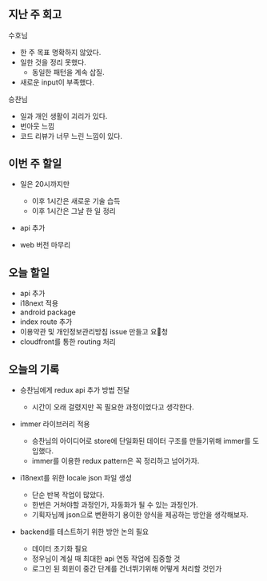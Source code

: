 #

## 지난 주 회고

수호님

- 한 주 목표 명확하지 않았다.
- 일한 것을 정리 못했다.
  - 동일한 패턴을 계속 삽질.
- 새로운 input이 부족했다.

승찬님

- 일과 개인 생활이 괴리가 있다.
- 번아웃 느낌
- 코드 리뷰가 너무 느린 느낌이 있다.

## 이번 주 할일

- 일은 20시까지만
  - 이후 1시간은 새로운 기술 습득
  - 이후 1시간은 그날 한 일 정리

- api 추가
- web 버전 마무리

## 오늘 할일

- api 추가
- i18next 적용
- android package
- index route 추가
- 이용약관 및 개인정보관리방침 issue 만들고 요청
- cloudfront를 통한 routing 처리

## 오늘의 기록

- 승찬님에게 redux api 추가 방법 전달
  - 시간이 오래 걸렸지만 꼭 필요한 과정이었다고 생각한다.

- immer 라이브러리 적용
  - 승찬님의 아이디어로 store에 단일화된 데이터 구조를 만들기위해 immer를 도입했다.
  - immer를 이용한 redux pattern은 꼭 정리하고 넘어가자.

- i18next를 위한 locale json 파일 생성
  - 단순 반복 작업이 많았다.
  - 한번은 거쳐야할 과정인가, 자동화가 될 수 있는 과정인가.
  - 기획자님께 json으로 변환하기 용이한 양식을 제공하는 방안을 생각해보자.

- backend를 테스트하기 위한 방안 논의 필요
  - 데이터 초기화 필요
  - 정우님이 계실 때 최대한 api 연동 작업에 집중할 것
  - 로그인 된 회윈이 중간 단계를 건너뛰기위해 어떻게 처리할 것인가
